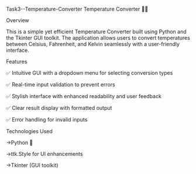 Task3--Temperature-Converter
Temperature Converter 🧊🔥

Overview

This is a simple yet efficient Temperature Converter built using Python and the Tkinter GUI toolkit. The application allows users to convert temperatures between Celsius, Fahrenheit, and Kelvin seamlessly with a user-friendly interface.

Features

✅ Intuitive GUI with a dropdown menu for selecting conversion types

✅ Real-time input validation to prevent errors

✅ Stylish interface with enhanced readability and user feedback

✅ Clear result display with formatted output

✅ Error handling for invalid inputs

Technologies Used

->Python 🐍

->ttk.Style for UI enhancements

->Tkinter (GUI toolkit)
